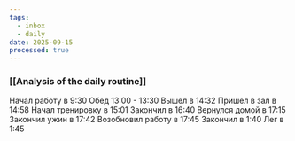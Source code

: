 ```yaml
---
tags:
  - inbox
  - daily
date: 2025-09-15
processed: true
---
```

### [[Analysis of the daily routine]]

Начал работу в 9:30
Обед 13:00 - 13:30
Вышел в 14:32
Пришел в зал в 14:58
Начал тренировку в 15:01
Закончил в 16:40
Вернулся домой в 17:15
Закончил ужин в 17:42
Возобновил работу в 17:45
Закончил в 1:40
Лег в 1:45